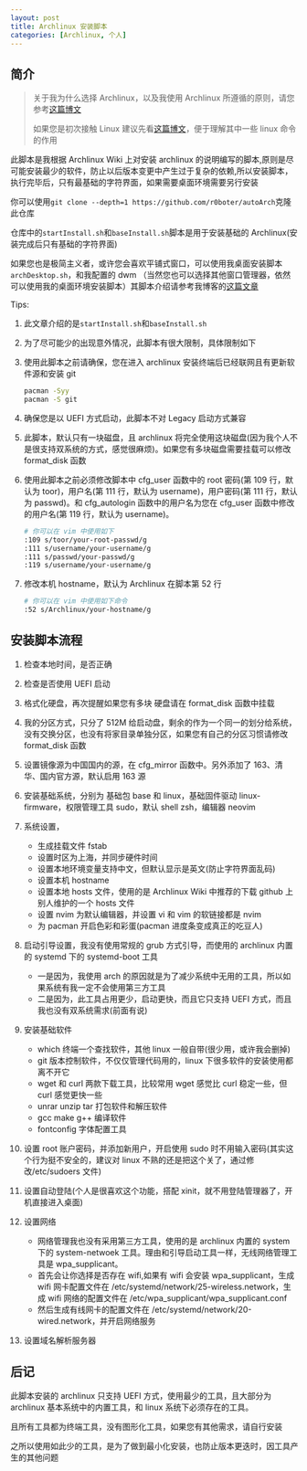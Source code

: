 ```yaml
---
layout: post
title: Archlinux 安装脚本
categories: [Archlinux, 个人]
---
```


## 简介

> 关于我为什么选择 Archlinux，以及我使用 Archlinux 所遵循的原则，请您参考[这篇博文](我的Archlinux)
>
> 如果您是初次接触 Linux 建议先看[这篇博文](Archlinux-安装过程)，便于理解其中一些 linux 命令的作用

此脚本是我根据 Archlinux Wiki 上对安装 archlinux 的说明编写的脚本,原则是尽可能安装最少的软件，防止以后版本变更中产生过于复杂的依赖,所以安装脚本，执行完毕后，只有最基础的字符界面，如果需要桌面环境需要另行安装

你可以使用`git clone --depth=1 https://github.com/r0boter/autoArch`克隆此仓库

仓库中的`startInstall.sh`和`baseInstall.sh`脚本是用于安装基础的 Archlinux(安装完成后只有基础的字符界面)

如果您也是极简主义者，或许您会喜欢平铺式窗口，可以使用我桌面安装脚本`archDesktop.sh`，和我配置的 dwm （当然您也可以选择其他窗口管理器，依然可以使用我的桌面环境安装脚本）其脚本介绍请参考我博客的[这篇文章](Archlinux-桌面环境安装脚本介绍)

Tips:

1. 此文章介绍的是`startInstall.sh`和`baseInstall.sh`

2. 为了尽可能少的出现意外情况，此脚本有很大限制，具体限制如下

3. 使用此脚本之前请确保，您在进入 archlinux 安装终端后已经联网且有更新软件源和安装 git

   ```sh
   pacman -Syy
   pacman -S git
   ```

4. 确保您是以 UEFI 方式启动，此脚本不对 Legacy 启动方式兼容

5. 此脚本，默认只有一块磁盘，且 archlinux 将完全使用这块磁盘(因为我个人不是很支持双系统的方式，感觉很麻烦)。如果您有多块磁盘需要挂载可以修改 format_disk 函数

6. 使用此脚本之前必须修改脚本中 cfg_user 函数中的 root 密码(第 109 行，默认为 toor)，用户名(第 111 行，默认为 username)，用户密码(第 111 行，默认为 passwd)。和 cfg_autologin 函数中的用户名为您在 cfg_user 函数中修改的用户名(第 119 行，默认为 username)。

   ```sh
   # 你可以在 vim 中使用如下
   :109 s/toor/your-root-passwd/g
   :111 s/username/your-username/g
   :111 s/passwd/your-passwd/g
   :119 s/username/your-username/g
   ```

7. 修改本机 hostname，默认为 Archlinux 在脚本第 52 行
   ```sh
   # 你可以在 vim 中使用如下命令
   :52 s/Archlinux/your-hostname/g
   ```

## 安装脚本流程

1. 检查本地时间，是否正确
2. 检查是否使用 UEFI 启动
3. 格式化硬盘，再次提醒如果您有多块 硬盘请在 format_disk 函数中挂载
4. 我的分区方式，只分了 512M 给启动盘，剩余的作为一个同一的划分给系统，没有交换分区，也没有将家目录单独分区，如果您有自己的分区习惯请修改 format_disk 函数

5. 设置镜像源为中国国内的源，在 cfg_mirror 函数中。另外添加了 163、清华、国内官方源，默认启用 163 源
6. 安装基础系统，分别为 基础包 base 和 linux，基础固件驱动 linux-firmware，权限管理工具 sudo，默认 shell zsh，编辑器 neovim
7. 系统设置，
   - 生成挂载文件 fstab
   - 设置时区为上海，并同步硬件时间
   - 设置本地环境变量支持中文，但默认显示是英文(防止字符界面乱码)
   - 设置本机 hostname
   - 设置本地 hosts 文件，使用的是 Archlinux Wiki 中推荐的下载 github 上别人维护的一个 hosts 文件
   - 设置 nvim 为默认编辑器，并设置 vi 和 vim 的软链接都是 nvim
   - 为 pacman 开启色彩和彩蛋(pacman 进度条变成真正的吃豆人)
8. 启动引导设置，我没有使用常规的 grub 方式引导，而使用的 archlinux 内置的 systemd 下的 systemd-boot 工具
   - 一是因为，我使用 arch 的原因就是为了减少系统中无用的工具，所以如果系统有我一定不会使用第三方工具
   - 二是因为，此工具占用更少，启动更快，而且它只支持 UEFI 方式，而且我也没有双系统需求(前面有说)
9. 安装基础软件
   - which 终端一个查找软件，其他 linux 一般自带(很少用，或许我会删掉)
   - git 版本控制软件，不仅仅管理代码用的，linux 下很多软件的安装使用都离不开它
   - wget 和 curl 两款下载工具，比较常用 wget 感觉比 curl 稳定一些，但 curl 感觉更快一些
   - unrar unzip tar 打包软件和解压软件
   - gcc make g++ 编译软件
   - fontconfig 字体配置工具
10. 设置 root 账户密码，并添加新用户，开启使用 sudo 时不用输入密码(其实这个行为挺不安全的，建议对 linux 不熟的还是把这个关了，通过修改/etc/sudoers 文件)
11. 设置自动登陆(个人是很喜欢这个功能，搭配 xinit，就不用登陆管理器了，开机直接进入桌面)
12. 设置网络
    - 网络管理我也没有采用第三方工具，使用的是 archlinux 内置的 system 下的 system-netwoek 工具。理由和引导启动工具一样，无线网络管理工具是 wpa_supplicant。
    - 首先会让你选择是否存在 wifi,如果有 wifi 会安装 wpa_supplicant，生成 wifi 网卡配置文件在 /etc/systemd/network/25-wireless.network，生成 wifi 网络的配置文件在 /etc/wpa_supplicant/wpa_supplicant.conf
    - 然后生成有线网卡的配置文件在 /etc/systemd/network/20-wired.network，并开启网络服务
13. 设置域名解析服务器

## 后记

此脚本安装的 archlinux 只支持 UEFI 方式，使用最少的工具，且大部分为 archlinux 基本系统中的内置工具，和 linux 系统下必须存在的工具。

且所有工具都为终端工具，没有图形化工具，如果您有其他需求，请自行安装

之所以使用如此少的工具，是为了做到最小化安装，也防止版本更迭时，因工具产生的其他问题
